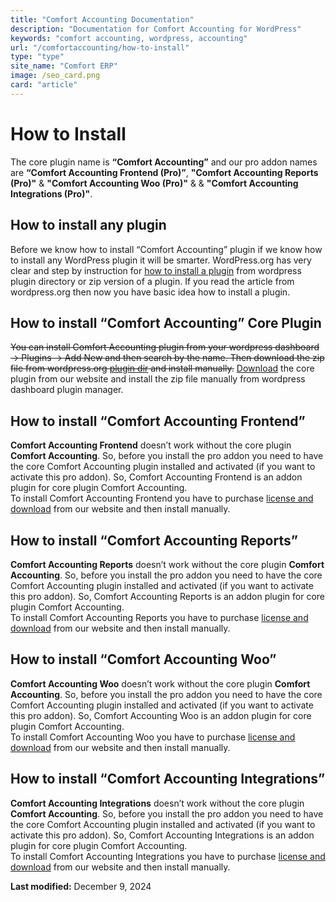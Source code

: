 ```yaml
---
title: "Comfort Accounting Documentation"
description: "Documentation for Comfort Accounting for WordPress"
keywords: "comfort accounting, wordpress, accounting"
url: "/comfortaccounting/how-to-install"
type: "type"
site_name: "Comfort ERP"
image: /seo_card.png
card: "article"
---
```

# How to Install

The core plugin name is **“Comfort Accounting”** and our pro addon names are **“Comfort Accounting Frontend (Pro)”**, **"Comfort Accounting Reports (Pro)"** & **"Comfort Accounting Woo (Pro)"** & & **"Comfort Accounting Integrations (Pro)"**.

## How to install any plugin

Before we know how to install “Comfort Accounting” plugin if we know how to install any WordPress plugin it will be smarter. WordPress.org has very clear and step by instruction for [how to install a plugin](https://wordpress.org/documentation/article/manage-plugins/#installing-plugins-1) from wordpress plugin directory or zip version of a plugin. If you read the article from wordpress.org then now you have basic idea how to install a plugin.

## How to install “Comfort Accounting” Core Plugin

~~You can install Comfort Accounting plugin from your wordpress dashboard -> Plugins -> Add New and then search by the name. Then download the zip file from wordpress.org [plugin dir](https://wordpress.org/plugins/comfortaccounting/) and install manually.~~
[Download](https://comforterp.com/product/comfort-accounting-accounting-solution-for-wordpress/#downloadarea) the core plugin from our website and install the zip file manually from wordpress dashboard plugin manager.

## How to install “Comfort Accounting Frontend”

**Comfort Accounting Frontend** doesn’t work without the core plugin **Comfort Accounting**. So, before you install the pro addon you need to have the core Comfort Accounting plugin installed and activated (if you want to activate this pro addon). So, Comfort Accounting Frontend is an addon plugin for core plugin Comfort Accounting.  
To install Comfort Accounting Frontend you have to purchase [license and download](https://comforterp.com/product/comfort-accounting-accounting-solution-for-wordpress/#downloadarea) from our website and then install manually.

## How to install “Comfort Accounting Reports”

**Comfort Accounting Reports** doesn’t work without the core plugin **Comfort Accounting**. So, before you install the pro addon you need to have the core Comfort Accounting plugin installed and activated (if you want to activate this pro addon). So, Comfort Accounting Reports is an addon plugin for core plugin Comfort Accounting.  
To install Comfort Accounting Reports you have to purchase [license and download](https://comforterp.com/product/comfort-accounting-accounting-solution-for-wordpress/#downloadarea) from our website and then install manually.

## How to install “Comfort Accounting Woo”

**Comfort Accounting Woo** doesn’t work without the core plugin **Comfort Accounting**. So, before you install the pro addon you need to have the core Comfort Accounting plugin installed and activated (if you want to activate this pro addon). So, Comfort Accounting Woo is an addon plugin for core plugin Comfort Accounting.  
To install Comfort Accounting Woo you have to purchase [license and download](https://comforterp.com/product/comfort-accounting-accounting-solution-for-wordpress/#downloadarea) from our website and then install manually.

## How to install “Comfort Accounting Integrations”

**Comfort Accounting Integrations** doesn’t work without the core plugin **Comfort Accounting**. So, before you install the pro addon you need to have the core Comfort Accounting plugin installed and activated (if you want to activate this pro addon). So, Comfort Accounting Integrations is an addon plugin for core plugin Comfort Accounting.  
To install Comfort Accounting Integrations you have to purchase [license and download](https://comforterp.com/product/comfort-accounting-accounting-solution-for-wordpress/#downloadarea) from our website and then install manually.

**Last modified:** December 9, 2024